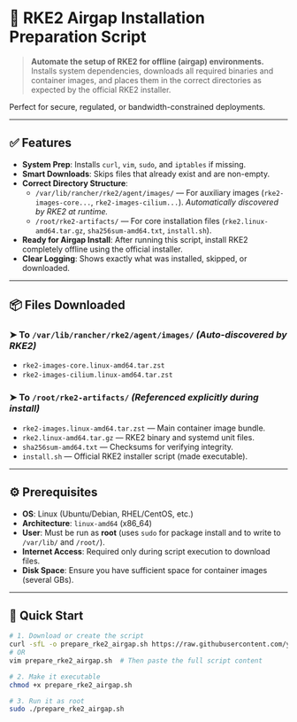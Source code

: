 # 🚀 RKE2 Airgap Installation Preparation Script

> **Automate the setup of RKE2 for offline (airgap) environments.**  
> Installs system dependencies, downloads all required binaries and container images, and places them in the correct directories as expected by the official RKE2 installer.

Perfect for secure, regulated, or bandwidth-constrained deployments.

---

## ✅ Features

- **System Prep**: Installs `curl`, `vim`, `sudo`, and `iptables` if missing.
- **Smart Downloads**: Skips files that already exist and are non-empty.
- **Correct Directory Structure**:
  - `/var/lib/rancher/rke2/agent/images/` — For auxiliary images (`rke2-images-core...`, `rke2-images-cilium...`). *Automatically discovered by RKE2 at runtime.*
  - `/root/rke2-artifacts/` — For core installation files (`rke2.linux-amd64.tar.gz`, `sha256sum-amd64.txt`, `install.sh`).
- **Ready for Airgap Install**: After running this script, install RKE2 completely offline using the official installer.
- **Clear Logging**: Shows exactly what was installed, skipped, or downloaded.

---

## 📦 Files Downloaded

### ➤ To `/var/lib/rancher/rke2/agent/images/` *(Auto-discovered by RKE2)*
- `rke2-images-core.linux-amd64.tar.zst`
- `rke2-images-cilium.linux-amd64.tar.zst`

### ➤ To `/root/rke2-artifacts/` *(Referenced explicitly during install)*
- `rke2-images.linux-amd64.tar.zst` — Main container image bundle.
- `rke2.linux-amd64.tar.gz` — RKE2 binary and systemd unit files.
- `sha256sum-amd64.txt` — Checksums for verifying integrity.
- `install.sh` — Official RKE2 installer script (made executable).

---

## ⚙️ Prerequisites

- **OS**: Linux (Ubuntu/Debian, RHEL/CentOS, etc.)
- **Architecture**: `linux-amd64` (x86_64)
- **User**: Must be run as **root** (uses `sudo` for package install and to write to `/var/lib/` and `/root/`).
- **Internet Access**: Required only during script execution to download files.
- **Disk Space**: Ensure you have sufficient space for container images (several GBs).

---

## 🚀 Quick Start

```bash
# 1. Download or create the script
curl -sfL -o prepare_rke2_airgap.sh https://raw.githubusercontent.com/yourusername/yourrepo/main/prepare_rke2_airgap.sh
# OR
vim prepare_rke2_airgap.sh  # Then paste the full script content

# 2. Make it executable
chmod +x prepare_rke2_airgap.sh

# 3. Run it as root
sudo ./prepare_rke2_airgap.sh